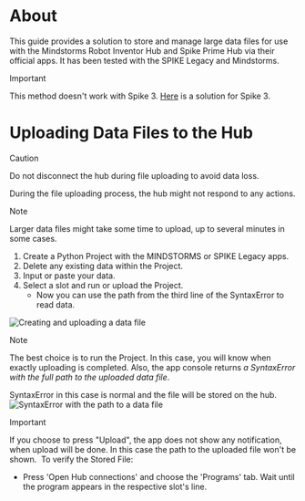 # About
This guide provides a solution to store and manage large data files 
for use with the Mindstorms Robot Inventor Hub and Spike Prime Hub 
via their official apps.
It has been tested with the SPIKE Legacy and Mindstorms.

> [!IMPORTANT]
> This method doesn't work with Spike 3.
> [Here](https://github.com/GizmoBricks/GizmoTools/tree/main/DataFileHandling/Spike_3) 
> is a solution for Spike 3.

# Uploading Data Files to the Hub

> [!CAUTION]
> Do not disconnect the hub during file uploading to avoid data loss.
>
> During the file uploading process, the hub might not respond to any actions.

> [!NOTE]
> Larger data files might take some time to upload, up to several minutes in some cases.

1.	Create a Python Project with the MINDSTORMS or SPIKE Legacy apps.
2.	Delete any existing data within the Project.
3.	Input or paste your data.
4.	Select a slot and run or upload the Project.
    *  Now you can use the path from the third line of the SyntaxError to read data.

![Creating and uploading a data file](https://github.com/GizmoBricks/GizmoTools/assets/127412675/50f04bb9-b5eb-487d-be5d-3f020b1b9eea)


> [!NOTE]
> The best choice is to run the Project.
> In this case, you will know when exactly uploading is completed.
> Also, the app console returns _a SyntaxError with the full path to the uploaded data file_.
>
> SyntaxError in this case is normal and the file will be stored on the hub.
> ![SyntaxError with the path to a data file](https://github.com/GizmoBricks/GizmoTools/assets/127412675/298d6b39-317c-49d6-a857-1ef35ddfb2ec)


>[!IMPORTANT]
> If you choose to press "Upload", the app does not show any notification, when upload will be done.
> In this case the path to the uploaded file won't be shown.
> ![]()
> To verify the Stored File:
>   - Press 'Open Hub connections' and choose the 'Programs' tab. 
>   Wait until the program appears in the respective slot's line. 
>   ![]()

